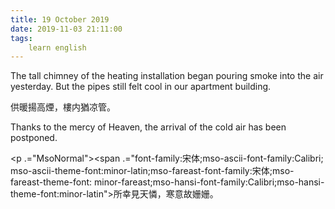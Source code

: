 ```yaml
---
title: 19 October 2019
date: 2019-11-03 21:11:00
tags:
    learn english
---
```

<p .="MsoNormal"><span lang="EN-US">The tall chimney of the heating
installation began pouring smoke into the air yesterday. But the pipes still
felt cool in our apartment building. </span></p>

<p .="MsoNormal"><span .="font-family:&#x5B8B;&#x4F53;;mso-ascii-font-family:Calibri;
mso-ascii-theme-font:minor-latin;mso-fareast-font-family:&#x5B8B;&#x4F53;;mso-fareast-theme-font:
minor-fareast;mso-hansi-font-family:Calibri;mso-hansi-theme-font:minor-latin">&#x4F9B;&#x6696;&#x63DA;&#x9AD8;&#x7159;&#xFF0C;&#x6A13;&#x5185;&#x7336;&#x51C9;&#x7BA1;&#x3002;</span></p><p .="MsoNormal"><span lang="EN-US">Thanks to the mercy of Heaven, the arrival of the cold air
has been postponed. </span></p><p .="MsoNormal"><span .="font-family:&#x5B8B;&#x4F53;;mso-ascii-font-family:Calibri;
mso-ascii-theme-font:minor-latin;mso-fareast-font-family:&#x5B8B;&#x4F53;;mso-fareast-theme-font:
minor-fareast;mso-hansi-font-family:Calibri;mso-hansi-theme-font:minor-latin">

</span></p><p .="MsoNormal"><span .="font-family:&#x5B8B;&#x4F53;;mso-ascii-font-family:Calibri;
mso-ascii-theme-font:minor-latin;mso-fareast-font-family:&#x5B8B;&#x4F53;;mso-fareast-theme-font:
minor-fareast;mso-hansi-font-family:Calibri;mso-hansi-theme-font:minor-latin">&#x6240;&#x5E78;&#x898B;&#x5929;&#x6190;&#xFF0C;&#x5BD2;&#x610F;&#x6545;&#x59D7;&#x59D7;&#x3002;</span></p>